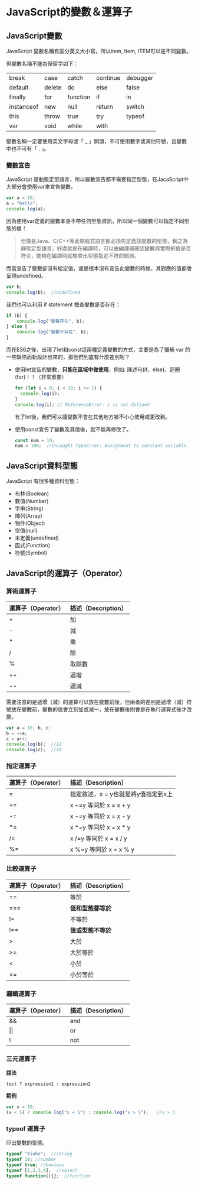 # JavaScript的變數＆運算子

## JavaScript變數

JavaScript 變數名稱有區分英文大小寫，所以item, Item, ITEM可以是不同變數。

但變數名稱不能為保留字如下：

|  |  |  |  |  |
| :--- | :--- | :--- | :--- | :--- |
| break | case | catch | continue | debugger |
| default | delete | do | else | false |
| finally | for | function | if | in |
| instanceof | new | null | return | switch |
| this | throw | true | try | typeof |
| var | void | while | with |  |

變數名稱一定要使用英文字母或「 \_ 」開頭，不可使用數字或其他符號，且變數中也不可有「 . 」。

### 變數宣告

JavaScript 是動態定型語言，所以變數宣告都不需要指定型態，在JacaScript中大部分會使用var來宣告變數。

```javascript
var a = 10;
a = "hello";
console.log(a);
```

因為使用var定義的變數本身不帶任何型態資訊，所以同一個變數可以指定不同型態的值！

> 但像是Java、C/C++等此類程式語言都必須先定義該變數的型態，稱之為靜態定型語言，好處就是在編譯時，可以由編譯器確認變數與實際的值是否符合，能夠在編譯時就檢查出型態指定不符的錯誤。

而當宣告了變數卻沒有給定值，或是根本沒有宣告此變數的時候，其對應的值都會呈現undefined。

```javascript
var b;
console.log(b);  //undefined
```

我們也可以利用 if statement 檢查變數是否存在：

```javascript
if (b) {
    console.log("變數存在", b);
} else {
    console.log("變數不存在", b);
}
```

而在ES6之後，出現了let和const這兩種定義變數的方式，主要是為了彌補 var 的一些缺陷而新設計出來的，那他們到底有什麼差別呢？

* 使用let宣告的變數，**只能在區域中做使用**，例如: 陳述句\(if、else\)、迴圈\(for\)！！（非常重要）

  ```javascript
  for (let i = 0; i < 10; i += 1) {
    console.log(i);
  }
  console.log(i); // ReferenceError: i is not defined
  ```

  有了let後，我們可以讓變數不會在其他地方被不小心使用或更改到。  

* 使用const宣告了變數及其值後，就不能再修改了。

  ```javascript
  const num = 10;
  num = 100;  //Uncaught TypeError: Assignment to constant variable.
  ```

## JavaScript資料型態

JavaScript 有很多種資料型態：

* 布林\(Boolean\)
* 數值\(Number\)
* 字串\(String\)
* 陣列\(Array\)
* 物件\(Object\)
* 空值\(null\)
* 未定義\(undefined\)
* 函式\(Function\)
* 符號\(Symbol\)

## JavaScript的運算子（Operator）

### 算術運算子

| 運算子（Operator） | 描述（Description） |
| :--- | :--- |
| + | 加 |
| - | 減 |
| \* | 乘 |
| / | 除 |
| % | 取餘數 |
| ++ | 遞增 |
| -- | 遞減 |

需要注意的是遞增（減）的運算可以放在變數前後，但兩者的差別是遞增（減）符號放在變數前，變數的值會立刻加或減一，放在變數後則會是在執行運算式後才改變。

```javascript
var a = 10, b, c;
b = ++a;
c = a++;
console.log(b);  //12
console.log(c);  //10
```

### 指定運算子

| 運算子（Operator） | 描述（Description） |
| :--- | :--- |
| = | 指定敘述，x = y也就是將y值指定到x上 |
| += | x +=y 等同於 x = x + y |
| -= | x -=y 等同於 x = x - y |
| \*= | x \*=y 等同於 x = x \* y |
| /= | x /=y 等同於 x = x / y |
| %= | x %=y 等同於 x = x % y |

### 比較運算子

| 運算子（Operator） | 描述（Description） |
| :--- | :--- |
| == | 等於 |
| === | **值和型態都等於** |
| != | 不等於 |
| !== | **值或型態不等於** |
| &gt; | 大於 |
| &gt;= | 大於等於 |
| &lt; | 小於 |
| &lt;= | 小於等於 |

### 邏輯運算子

| 運算子（Operator） | 描述（Description） |
| :--- | :--- |
| && | and |
| \|\| | or |
| ! | not |

### 三元運算子

**語法**

```text
test ? expression1 : expression2
```

**範例**

```javascript
var x = 10;
(x < 5) ? console.log("x < 5") : console.log("x > 5");   //x > 5
```

### typeof 運算子

印出變數的型態。

```javascript
typeof "Xinhe";  //string
typeof 10; //number
typeof true; //boolean
typeof [1,2,3,4];  //object
typeof function(){};  //function
```



